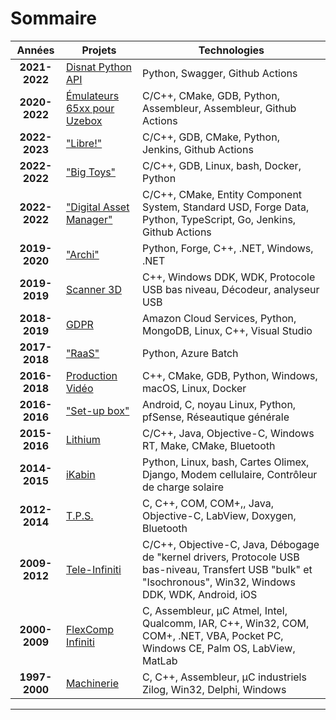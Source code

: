 # Sommaire
| Années | Projets | Technologies |
|:------:|---------|--------------|
| **2021-2022** | [Disnat Python API](./fr_ca/2021-2022-disnat-python-api.md) | Python, Swagger, Github Actions |
| **2020-2022** | [Émulateurs 65xx pour Uzebox](./fr_ca/2020-2022-emulateurs-65xx-pour-uzebox.md) | C/C++, CMake, GDB, Python, Assembleur, Assembleur, Github Actions |
| **2022-2023** | ["Libre!"](./fr_ca/2022-2023-libre.md) | C/C++, GDB, CMake, Python, Jenkins, Github Actions |
| **2022-2022** | ["Big Toys"](./fr_ca/2022-2022-big-toys.md) | C/C++, GDB, Linux, bash, Docker, Python |
| **2022-2022** | ["Digital Asset Manager"](./fr_ca/2022-2022-digital-asset-manager.md) | C/C++, CMake, Entity Component System, Standard USD, Forge Data, Python, TypeScript, Go, Jenkins, Github Actions |
| **2019-2020** | ["Archi"](./fr_ca/2019-2020-archi.md) | Python, Forge, C++, .NET, Windows, .NET |
| **2019-2019** | [Scanner 3D](./fr_ca/2019-2019-scanner-3d.md) | C++, Windows DDK, WDK, Protocole USB bas niveau, Décodeur, analyseur USB |
| **2018-2019** | [GDPR](./fr_ca/2018-2019-gdpr.md) | Amazon Cloud Services, Python, MongoDB, Linux, C++, Visual Studio |
| **2017-2018** | ["RaaS"](./fr_ca/2017-2018-raas.md) | Python, Azure Batch |
| **2016-2018** | [Production Vidéo](./fr_ca/2016-2018-production-video.md) | C++, CMake, GDB, Python, Windows, macOS, Linux, Docker |
| **2016-2016** | ["Set-up box"](./fr_ca/2016-2016-set-up-box.md) | Android, C, noyau Linux, Python, pfSense, Réseautique générale |
| **2015-2016** | [Lithium](./fr_ca/2015-2016-lithium.md) | C/C++, Java, Objective-C, Windows RT, Make, CMake, Bluetooth |
| **2014-2015** | [iKabin](./fr_ca/2014-2015-ikabin.md) | Python, Linux, bash, Cartes Olimex, Django, Modem cellulaire, Contrôleur de charge solaire |
| **2012-2014** | [T.P.S.](./fr_ca/2012-2014-t.p.s..md) | C, C++, COM, COM+,, Java, Objective-C, LabView, Doxygen, Bluetooth |
| **2009-2012** | [Tele-Infiniti](./fr_ca/2009-2012-tele-infiniti.md) | C/C++, Objective-C, Java, Débogage de "kernel drivers, Protocole USB bas-niveau, Transfert USB "bulk" et "Isochronous", Win32, Windows DDK, WDK, Android, iOS |
| **2000-2009** | [FlexComp Infiniti](./fr_ca/2000-2009-flexcomp-infiniti.md) | C, Assembleur, µC Atmel, Intel, Qualcomm, IAR, C++, Win32, COM, COM+, .NET, VBA, Pocket PC, Windows CE, Palm OS, LabView, MatLab |
| **1997-2000** | [Machinerie](./fr_ca/1997-2000-machinerie.md) | C, C++, Assembleur, µC industriels Zilog, Win32, Delphi, Windows |

------------------------------------------------------------------

